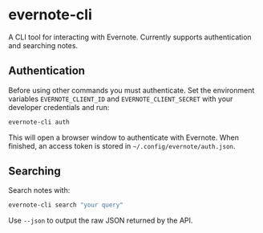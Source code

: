 # evernote-cli

A CLI tool for interacting with Evernote. Currently supports authentication and searching notes.

## Authentication

Before using other commands you must authenticate. Set the environment variables `EVERNOTE_CLIENT_ID` and `EVERNOTE_CLIENT_SECRET` with your developer credentials and run:

```bash
evernote-cli auth
```

This will open a browser window to authenticate with Evernote. When finished, an access token is stored in `~/.config/evernote/auth.json`.

## Searching

Search notes with:

```bash
evernote-cli search "your query"
```

Use `--json` to output the raw JSON returned by the API.

